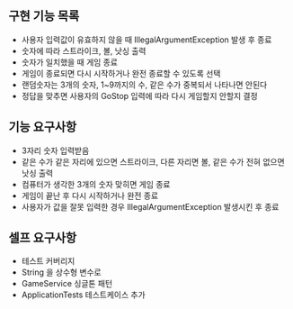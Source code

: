 구현 기능 목록
-----------

* 사용자 입력값이 유효하지 않을 때 IllegalArgumentException 발생 후 종료
* 숫자에 따라 스트라이크, 볼, 낫싱 출력
* 숫자가 일치했을 때 게임 종료
* 게임이 종료되면 다시 시작하거나 완전 종료할 수 있도록 선택
* 랜덤숫자는 3개의 숫자, 1~9까지의 수, 같은 수가 중복되서 나타나면 안된다
* 정답을 맞추면 사용자의 GoStop 입력에 따라 다시 게임할지 안할지 결정

기능 요구사항
----------

* 3자리 숫자 입력받음
* 같은 수가 같은 자리에 있으면 스트라이크, 다른 자리면 볼, 같은 수가 전혀 없으면 낫싱 출력
* 컴퓨터가 생각한 3개의 숫자 맞히면 게임 종료
* 게임이 끝난 후 다시 시작하거나 완전 종료
* 사용자가 값을 잘못 입력한 경우 IllegalArgumentException 발생시킨 후 종료

셀프 요구사항
----------

* 테스트 커버리지
* String 을 상수형 변수로
* GameService 싱글톤 패턴
* ApplicationTests 테스트케이스 추가